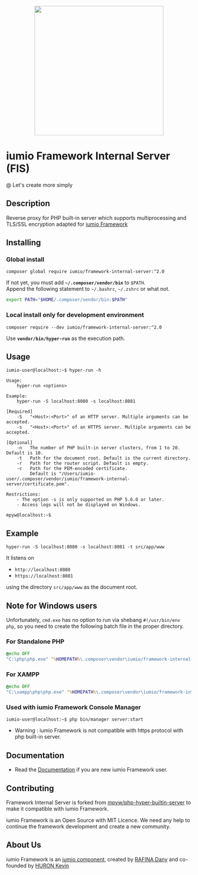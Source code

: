 <p align="center"><a href="https://framework.iumio.com" target="_blank">
    <img src="https://framework.iumio.com/images/iumio-framework-horizontal.png" width="350">
</a></p>

iumio Framework Internal Server (FIS)
======================================

@ Let's create more simply

Description
------------

Reverse proxy for PHP built-in server which supports multiprocessing and TLS/SSL encryption adapted for [iumio Framework][1]

## Installing

### Global install

```
composer global require iumio/framework-internal-server:^2.0
```

If not yet, you must add **`~/.composer/vendor/bin`** to `$PATH`.  
Append the following statement to `~/.bashrc`, `~/.zshrc` or what not.

```bash
export PATH="$HOME/.composer/vendor/bin:$PATH"
```

### Local install only for development environment

```
composer require --dev iumio/framework-internal-server:^2.0
```

Use **`vendor/bin/hyper-run`** as the execution path.

## Usage

```ShellSession
iumio-user@localhost:~$ hyper-run -h

Usage:
    hyper-run <options>

Example:
    hyper-run -S localhost:8080 -s localhost:8081

[Required]
    -S   "<Host>:<Port>" of an HTTP server. Multiple arguments can be accepted.
    -s   "<Host>:<Port>" of an HTTPS server. Multiple arguments can be accepted.

[Optional]
    -n   The number of PHP built-in server clusters, from 1 to 20. Default is 10.
    -t   Path for the document root. Default is the current directory.
    -r   Path for the router script. Default is empty.
    -c   Path for the PEM-encoded certificate.
         Default is "/Users/iumio-user/.composer/vendor/iumio/framework-internal-server/certificate.pem".

Restrictions:
    - The option -s is only supported on PHP 5.6.0 or later.
    - Access logs will not be displayed on Windows.

mpyw@localhost:~$
```

## Example

```
hyper-run -S localhost:8080 -s localhost:8081 -t src/app/www
```

It listens on

- `http://localhost:8080`
- `https://localhost:8081`

using the directory `src/app/www` as the document root.

## Note for Windows users

Unfortunately, `cmd.exe` has no option to run via shebang `#!/usr/bin/env php`, so you need to create the following batch file in the proper directory.

### For Standalone PHP

```bat
@echo OFF
"C:\php\php.exe" "%HOMEPATH%\.composer\vendor\iumio/framework-internal-server\hyper-run" %*
```

### For XAMPP

```bat
@echo OFF
"C:\xampp\php\php.exe" "%HOMEPATH%\.composer\vendor\iumio/framework-internal-server\hyper-run" %*
```

### Used with iumio Framework Console Manager

```
iumio-user@localhost:~$ php bin/manager server:start
```

* Warning : iumio Framework is not compatible with https protocol with php built-in server.

Documentation
-------------

* Read the [Documentation][4] if you are new iumio Framework user.


Contributing
------------

Framework Internal Server is forked from [mpyw/php-hyper-builtin-server][8] to make it compatible with iumio Framework.

iumio Framework is an Open Source with MIT Licence.
We need any help to continue the framework development and create a new community.


About Us
--------

iumio Framework is an [iumio component][5], created by [RAFINA Dany][6] and co-founded by [HURON Kevin][7]

[1]: https://framework.iumio.com
[2]: https://learn.framework.iumio.com/docs/installation/install-iumio-framework/
[3]: https://learn.framework.iumio.com/docs/installation/framework-requirements/
[4]: https://learn.framework.iumio.com
[5]: https://www.iumio.com
[6]: https://www.linkedin.com/in/dany-rafina-672041b3/
[7]: http://kevinhuron.fr/
[8]: https://github.com/mpyw/php-hyper-builtin-server
